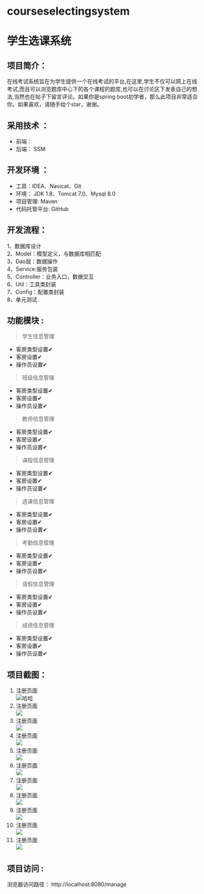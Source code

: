 # courseselectingsystem

# 学生选课系统

## 项目简介：

在线考试系统旨在为学生提供一个在线考试的平台,在这里,学生不仅可以网上在线考试,而且可以浏览题库中心下的各个课程的题库,也可以在讨论区下发表自己的想法,当然也在帖子下留言评论。如果你是spring boot初学者，那么此项目非常适合你。如果喜欢，请随手给个star，谢谢。

## 采用技术 ： 
- 前端：
- 后端： SSM

## 开发环境 ：
- 工具：IDEA、Navicat、Git
- 环境： JDK 1.8、Tomcat 7.0、Mysql 8.0
- 项目管理: Maven
- 代码托管平台: GitHub

## 开发流程：  
1、数据库设计  
2、Model：模型定义，与数据库相匹配  
3、Dao层：数据操作  
4、Service:服务包装  
5、Controller：业务入口，数据交互   
6、Util：工具类封装   
7、Config：配置类封装    
8、单元测试    


## 功能模块 :  

> 学生信息管理  
 - 客房类型设置✔
 - 客房设置✔
 - 操作员设置✔
> 班级信息管理
 - 客房类型设置✔
 - 客房设置✔
 - 操作员设置✔
> 教师信息管理
 - 客房类型设置✔
 - 客房设置✔
 - 操作员设置✔
> 课程信息管理
 - 客房类型设置✔
 - 客房设置✔
 - 操作员设置✔
> 选课信息管理
 - 客房类型设置✔
 - 客房设置✔
 - 操作员设置✔
> 考勤信息管理
 - 客房类型设置✔
 - 客房设置✔
 - 操作员设置✔
> 请假信息管理
 - 客房类型设置✔
 - 客房设置✔
 - 操作员设置✔
> 成绩信息管理
 - 客房类型设置✔
 - 客房设置✔
 - 操作员设置✔

## 项目截图：
1. 注册页面  
![哈哈](https://gitee.com/ZeroWdd/studentmanager/raw/master/项目截图/1.png)
2. 注册页面  
![](https://gitee.com/ZeroWdd/studentmanager/raw/master/项目截图/2.png)
3. 注册页面  
![](https://gitee.com/ZeroWdd/studentmanager/raw/master/项目截图/3.png)
4. 注册页面  
![](https://gitee.com/ZeroWdd/studentmanager/raw/master/项目截图/4.png)
5. 注册页面  
![](https://gitee.com/ZeroWdd/studentmanager/raw/master/项目截图/5.png)
6. 注册页面  
![](https://gitee.com/ZeroWdd/studentmanager/raw/master/项目截图/6.jpg)
7. 注册页面  
![](https://gitee.com/ZeroWdd/studentmanager/raw/master/项目截图/7.jpg)
8. 注册页面  
![](https://gitee.com/ZeroWdd/studentmanager/raw/master/项目截图/8.jpg)
9. 注册页面  
![](https://gitee.com/ZeroWdd/studentmanager/raw/master/项目截图/9.jpg)
10. 注册页面  
![](https://gitee.com/ZeroWdd/studentmanager/raw/master/项目截图/10.jpg)
11. 注册页面  
![](https://gitee.com/ZeroWdd/studentmanager/raw/master/%E9%A1%B9%E7%9B%AE%E6%88%AA%E5%9B%BE/11.jpg)  


## 项目访问 :  
浏览器访问路径： http://localhost:8080/manage
